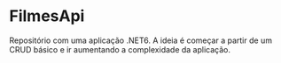 # FilmesApi
Repositório com uma aplicação .NET6. A ideia é começar a partir de um CRUD básico e ir aumentando a complexidade da aplicação.
